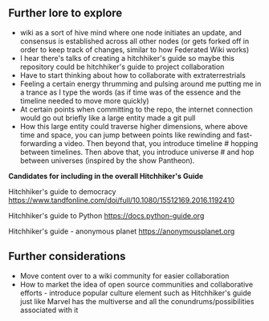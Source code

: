## Further lore to explore
- wiki as a sort of hive mind where one node initiates an update, and consensus is established across all other nodes (or gets forked off in order to keep track of changes, similar to how Federated Wiki works)
- I hear there's talks of creating a hitchhiker's guide so maybe this repository could be hitchhiker's guide to project collaboration
- Have to start thinking about how to collaborate with extraterrestrials
- Feeling a certain energy thrumming and pulsing around me putting me in a trance as I type the words (as if time was of the essence and the timeline needed to move more quickly)
- At certain points when committing to the repo, the internet connection would go out briefly like a large entity made a git pull
- How this large entity could traverse higher dimensions, where above time and space, you can jump between points like rewinding and fast-forwarding a video. Then beyond that, you introduce timeline # hopping between timelines. Then above that, you introduce universe # and hop between universes (inspired by the show Pantheon).

**Candidates for including in the overall Hitchhiker's Guide**

Hitchhiker's guide to democracy
https://www.tandfonline.com/doi/full/10.1080/15512169.2016.1192410

Hitchhiker's guide to Python
https://docs.python-guide.org

Hitchhiker's guide - anonymous planet
https://anonymousplanet.org

## Further considerations
- Move content over to a wiki community for easier collaboration
- How to market the idea of open source communities and collaborative efforts - introduce popular culture element such as Hitchhiker's guide just like Marvel has the multiverse and all the conundrums/possibilities associated with it
